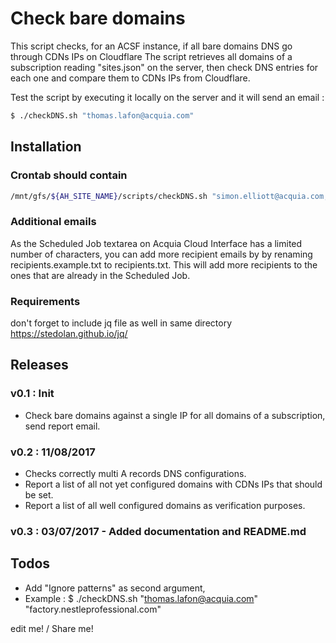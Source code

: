 # Check bare domains

This script checks, for an ACSF instance, if all bare domains DNS go through CDNs IPs on Cloudflare
The script retrieves all domains of a subscription reading "sites.json" on the server,
then check DNS entries for each one and compare them to CDNs IPs from Cloudflare.

Test the script by executing it locally on the server and it will send an email :
```sh
$ ./checkDNS.sh "thomas.lafon@acquia.com"
```

## Installation

### Crontab should contain
```sh
/mnt/gfs/${AH_SITE_NAME}/scripts/checkDNS.sh "simon.elliott@acquia.com, thomas.lafon@acquia.com" &>> /var/log/sites/${AH_SITE_NAME}/logs/$(hostname -s)/cron-checkDNS.log
```
### Additional emails
As the Scheduled Job textarea on Acquia Cloud Interface has a limited number of characters, you can add more recipient emails by by renaming recipients.example.txt to recipients.txt. This will add more recipients to the ones that are already in the Scheduled Job.

### Requirements

don't forget to include jq file as well in same directory
https://stedolan.github.io/jq/

## Releases
### v0.1 : Init
* Check bare domains against a single IP for all domains of a subscription, send report email.

### v0.2 : 11/08/2017
* Checks correctly multi A records DNS configurations.
* Report a list of all not yet configured domains with CDNs IPs that should be set.
* Report a list of all well configured domains as verification purposes.

### v0.3 : 03/07/2017 - Added documentation and README.md

## Todos
* Add "Ignore patterns" as second argument,
* Example : $ ./checkDNS.sh "thomas.lafon@acquia.com" "factory.nestleprofessional.com"


edit me! / Share me!
